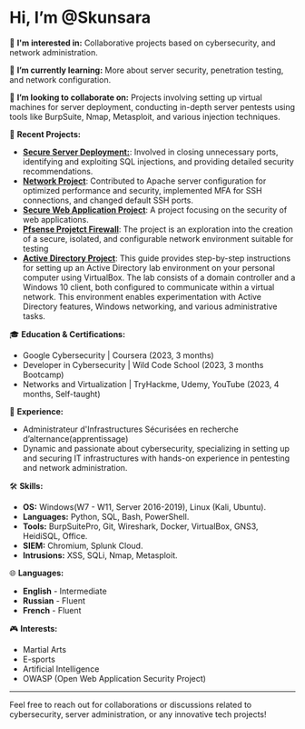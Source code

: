 # Hi, I’m @Skunsara

👀 **I'm interested in:** Collaborative projects based on cybersecurity, and network administration.

🌱 **I’m currently learning:** More about server security, penetration testing, and network configuration.

💞️ **I’m looking to collaborate on:** Projects involving setting up virtual machines for server deployment, conducting in-depth server pentests using tools like BurpSuite, Nmap, Metasploit, and various injection techniques.

🔐 **Recent Projects:**

- [**Secure Server Deployment:**](https://github.com/Skunsara/Secure-server): Involved in closing unnecessary ports, identifying and exploiting SQL injections, and providing detailed security recommendations.
- [**Network Project**](https://github.com/Skunsara/Network-Project): Contributed to Apache server configuration for optimized performance and security, implemented MFA for SSH connections, and changed default SSH ports.
- [**Secure Web Application Project**](https://github.com/Skunsara/Secure-Web-Application-Project): A project focusing on the security of web applications.
- [**Pfsense Projetct Firewall**](https://github.com/Skunsara/Pfsense-Project): The project is an exploration into the creation of a secure, isolated, and configurable network environment suitable for testing
- [**Active Directory Project**](https://github.com/Skunsara/Active-Directory-Projet): This guide provides step-by-step instructions for setting up an Active Directory lab environment on your personal computer using VirtualBox. The lab consists of a domain controller and a Windows 10 client, both configured to communicate within a virtual network. This environment enables experimentation with Active Directory features, Windows networking, and various administrative tasks.


  
🎓 **Education & Certifications:**

- Google Cybersecurity | Coursera (2023, 3 months)
- Developer in Cybersecurity | Wild Code School (2023, 3 months Bootcamp)
- Networks and Virtualization | TryHackme, Udemy, YouTube (2023, 4 months, Self-taught)

💼 **Experience:**

- Administrateur d'Infrastructures Sécurisées en recherche d’alternance(apprentissage)
- Dynamic and passionate about cybersecurity, specializing in setting up and securing IT infrastructures with hands-on experience in pentesting and network administration.

🛠 **Skills:**

- **OS:** Windows(W7 - W11, Server 2016-2019), Linux (Kali, Ubuntu).
- **Languages:** Python, SQL, Bash, PowerShell.
- **Tools:** BurpSuitePro, Git, Wireshark, Docker, VirtualBox, GNS3, HeidiSQL, Office.
- **SIEM:** Chromium, Splunk Cloud.
- **Intrusions:** XSS, SQLi, Nmap, Metasploit.

🌐 **Languages:**

- **English** - Intermediate
- **Russian** - Fluent
- **French** - Fluent

🎮 **Interests:**

- Martial Arts
- E-sports
- Artificial Intelligence
- OWASP (Open Web Application Security Project)
 
---
 
Feel free to reach out for collaborations or discussions related to cybersecurity, server administration, or any innovative tech projects!
 